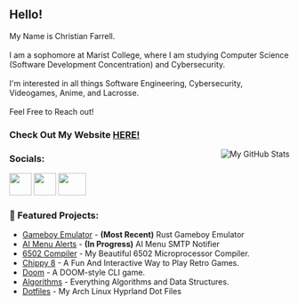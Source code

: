 <h2>Hello!</h2>

My Name is Christian Farrell. 
<br /><br />
I am a sophomore at Marist College, where I am studying Computer Science (Software Development Concentration) and Cybersecurity. 
<br /><br />
I'm interested in all things Software Engineering, Cybersecurity, Videogames, Anime, and Lacrosse. 
<br /><br />
Feel Free to Reach out!
<h3>Check Out My Website <a href = "https://cfdefense.github.io/">HERE!</a></h3>
<img src="https://github-readme-stats.vercel.app/api/top-langs/?username=CFdefense&theme=tokyonight" alt="My GitHub Stats" align="right" style="margin-left: 10px;">
<h3>Socials:</h3>
<a href="https://linkedin.com/in/christian-farrell1"><img src="https://companieslogo.com/img/orig/linkedin-2c3012a9.png?t=1700798504" width="40" height="40"/></a>
<a href="https://leetcode.com/CFdefense/"><img src="https://user-images.githubusercontent.com/36547915/97088991-45da5d00-1652-11eb-900f-80d106540f4f.png" width="40" height="40"/></a>
<a href="mailto:CFdefence@gmail.com"><img src="https://upload.wikimedia.org/wikipedia/commons/thumb/7/7e/Gmail_icon_%282020%29.svg/2560px-Gmail_icon_%282020%29.svg.png" width="50" height="40"/></a>



### 📁 Featured Projects:
- [Gameboy Emulator](https://github.com/CFdefense/GameBoy) - **(Most Recent)** Rust Gameboy Emulator
- [AI Menu Alerts](https://github.com/CFdefense/MenuAlertsAI) - **(In Progress)** AI Menu SMTP Notifier
- [6502 Compiler](https://github.com/CFdefense/CMPT432N-6502-Java-Compiler) - My Beautiful 6502 Microprocessor Compiler.
- [Chippy 8](https://github.com/CFdefense/Chip-8-Emulator) - A Fun And Interactive Way to Play Retro Games.
- [Doom](https://github.com/CFdefense/DoomGame) - A DOOM-style CLI game.
- [Algorithms](https://github.com/CFdefense/CMPT435L) - Everything Algorithms and Data Structures.
- [Dotfiles](https://github.com/CFdefense/dotfiles) - My Arch Linux Hyprland Dot Files
